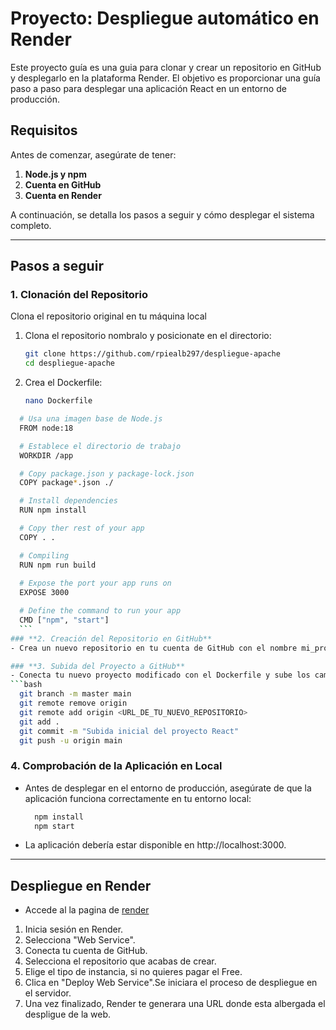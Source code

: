 # Proyecto: Despliegue automático en Render

Este proyecto guía es una guia para clonar y crear un repositorio en GitHub y desplegarlo en la plataforma Render. El objetivo es proporcionar una guía paso a paso para desplegar una aplicación React en un entorno de producción.

## Requisitos

Antes de comenzar, asegúrate de tener:

1. **Node.js y npm**
2. **Cuenta en GitHub**
3. **Cuenta en Render**

A continuación, se detalla los pasos a seguir y cómo desplegar el sistema completo.

---


## **Pasos a seguir**

### **1. Clonación del Repositorio**

Clona el repositorio original en tu máquina local

1. Clona el repositorio nombralo y posicionate en el directorio:
   ```bash
   git clone https://github.com/rpiealb297/despliegue-apache
   cd despliegue-apache
   ```

2. Crea el Dockerfile:
   ```bash
   nano Dockerfile
   ```
  ```bash
    # Usa una imagen base de Node.js
    FROM node:18

    # Establece el directorio de trabajo
    WORKDIR /app

    # Copy package.json y package-lock.json
    COPY package*.json ./

    # Install dependencies
    RUN npm install

    # Copy ther rest of your app
    COPY . .

    # Compiling
    RUN npm run build
    
    # Expose the port your app runs on
    EXPOSE 3000

    # Define the command to run your app
    CMD ["npm", "start"]
    ```
### **2. Creación del Repositorio en GitHub**
- Crea un nuevo repositorio en tu cuenta de GitHub con el nombre mi_proyecto_react.

### **3. Subida del Proyecto a GitHub**
- Conecta tu nuevo proyecto modificado con el Dockerfile y sube los cambios
  ```bash
    git branch -m master main
    git remote remove origin
    git remote add origin <URL_DE_TU_NUEVO_REPOSITORIO>
    git add .
    git commit -m "Subida inicial del proyecto React"
    git push -u origin main
  ```
### **4. Comprobación de la Aplicación en Local**
- Antes de desplegar en el entorno de producción, asegúrate de que la aplicación funciona correctamente en tu entorno local:
  ```bash
    npm install
    npm start
  ```
- La aplicación debería estar disponible en http://localhost:3000.

---

## **Despliegue en Render**
- Accede al la pagina de [render](https://render.com/)
1. Inicia sesión en Render.
2. Selecciona "Web Service".
3. Conecta tu cuenta de GitHub.
4. Selecciona el repositorio que acabas de crear.
5. Elige el tipo de instancia, si no quieres pagar el Free.
6. Clica en "Deploy Web Service".Se iniciara el proceso de despliegue en el servidor.
7.  Una vez finalizado, Render te generara una URL donde esta albergada el despligue de la web.
